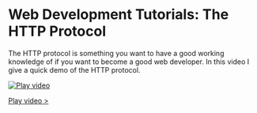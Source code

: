 # Web Development Tutorials: The HTTP Protocol

The HTTP protocol is something you want to have a good working knowledge of if you want to become a good web developer. In this video I give a quick demo of the HTTP protocol.

[![Play video](https://img.youtube.com/vi/7tK4KguBl3A/0.jpg)](https://www.youtube.com/watch?v=7tK4KguBl3A&list=PL6x8Umfac_e7oqrJOa277dW0-Fv9-fcZy&index=12)

[Play video >](https://www.youtube.com/watch?v=7tK4KguBl3A&list=PL6x8Umfac_e7oqrJOa277dW0-Fv9-fcZy&index=12)

